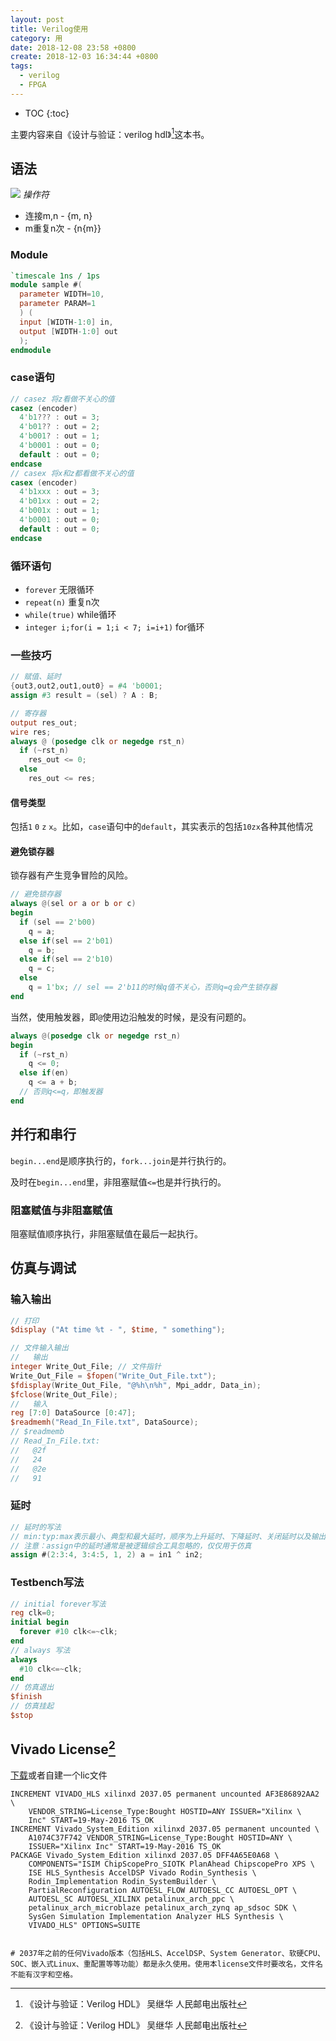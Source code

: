 ```yaml
---
layout: post
title: Verilog使用
category: 用
date: 2018-12-08 23:58 +0800
create: 2018-12-03 16:34:44 +0800
tags:
  - verilog
  - FPGA
---
```


- TOC
{:toc}

主要内容来自《设计与验证：verilog hdl》[^1]这本书。

## 语法
![](https://i.loli.net/2018/12/04/5c06449eb60b0.jpg)
*操作符*

* 连接m,n - {m, n}
* m重复n次 - {n{m}}

### Module
```verilog
`timescale 1ns / 1ps
module sample #(
  parameter WIDTH=10,
  parameter PARAM=1
  ) (
  input [WIDTH-1:0] in,
  output [WIDTH-1:0] out
  );
endmodule
```

### case语句
```verilog
// casez 将z看做不关心的值
casez (encoder)
  4'b1??? : out = 3;
  4'b01?? : out = 2;
  4'b001? : out = 1;
  4'b0001 : out = 0;
  default : out = 0;
endcase
// casex 将x和z都看做不关心的值
casex (encoder)
  4'b1xxx : out = 3;
  4'b01xx : out = 2;
  4'b001x : out = 1;
  4'b0001 : out = 0;
  default : out = 0;
endcase
```

### 循环语句
* `forever` 无限循环
* `repeat(n)` 重复n次
* `while(true)` while循环
* `integer i;for(i = 1;i < 7; i=i+1)` for循环

### 一些技巧
```verilog
// 赋值、延时
{out3,out2,out1,out0} = #4 'b0001;
assign #3 result = (sel) ? A : B;
```

```verilog
// 寄存器
output res_out;
wire res;
always @ (posedge clk or negedge rst_n)
  if (~rst_n)
    res_out <= 0;
  else
    res_out <= res;
```

#### 信号类型
包括`1` `0` `z` `x`。比如，`case`语句中的`default`，其实表示的包括`10zx`各种其他情况

#### 避免锁存器
锁存器有产生竞争冒险的风险。
```verilog
// 避免锁存器
always @(sel or a or b or c)
begin
  if (sel == 2'b00)
    q = a;
  else if(sel == 2'b01)
    q = b;
  else if(sel == 2'b10)
    q = c;
  else
    q = 1'bx; // sel == 2'b11的时候q值不关心，否则q=q会产生锁存器
end
```

当然，使用触发器，即`@`使用边沿触发的时候，是没有问题的。
```verilog
always @(posedge clk or negedge rst_n)
begin
  if (~rst_n)
    q <= 0;
  else if(en)
    q <= a + b;
  // 否则q<=q，即触发器
end
```

## 并行和串行
`begin...end`是顺序执行的，`fork...join`是并行执行的。

及时在`begin...end`里，非阻塞赋值`<=`也是并行执行的。

### 阻塞赋值与非阻塞赋值
阻塞赋值顺序执行，非阻塞赋值在最后一起执行。

## 仿真与调试

### 输入输出
```verilog
// 打印
$display ("At time %t - ", $time, " something");

// 文件输入输出
//   输出
integer Write_Out_File; // 文件指针
Write_Out_File = $fopen("Write_Out_File.txt");
$fdisplay(Write_Out_File, "@%h\n%h", Mpi_addr, Data_in);
$fclose(Write_Out_File);
//   输入
reg [7:0] DataSource [0:47];
$readmemh("Read_In_File.txt", DataSource);
// $readmemb
// Read_In_File.txt:
//   @2f
//   24
//   @2e
//   91
```

### 延时
```verilog
// 延时的写法
// min:typ:max表示最小、典型和最大延时，顺序为上升延时、下降延时、关闭延时以及输出变成X的延时。未定义的延时取已定义的延时中的最小值
// 注意：assign中的延时通常是被逻辑综合工具忽略的，仅仅用于仿真
assign #(2:3:4, 3:4:5, 1, 2) a = in1 ^ in2;
```

### Testbench写法
```verilog
// initial forever写法
reg clk=0;
initial begin
  forever #10 clk<=~clk;
end
// always 写法
always
  #10 clk<=~clk;
end
// 仿真退出
$finish
// 仿真挂起
$stop
```

## Vivado License[^1]
[下载](https://github.com/Maskerk/License/tree/master/vivado_license)或者自建一个lic文件

```
INCREMENT VIVADO_HLS xilinxd 2037.05 permanent uncounted AF3E86892AA2 \
    VENDOR_STRING=License_Type:Bought HOSTID=ANY ISSUER="Xilinx \
    Inc" START=19-May-2016 TS_OK
INCREMENT Vivado_System_Edition xilinxd 2037.05 permanent uncounted \
    A1074C37F742 VENDOR_STRING=License_Type:Bought HOSTID=ANY \
    ISSUER="Xilinx Inc" START=19-May-2016 TS_OK
PACKAGE Vivado_System_Edition xilinxd 2037.05 DFF4A65E0A68 \
    COMPONENTS="ISIM ChipScopePro_SIOTK PlanAhead ChipscopePro XPS \
    ISE HLS_Synthesis AccelDSP Vivado Rodin_Synthesis \
    Rodin_Implementation Rodin_SystemBuilder \
    PartialReconfiguration AUTOESL_FLOW AUTOESL_CC AUTOESL_OPT \
    AUTOESL_SC AUTOESL_XILINX petalinux_arch_ppc \
    petalinux_arch_microblaze petalinux_arch_zynq ap_sdsoc SDK \
    SysGen Simulation Implementation Analyzer HLS Synthesis \
    VIVADO_HLS" OPTIONS=SUITE


# 2037年之前的任何Vivado版本（包括HLS、AccelDSP、System Generator、软硬CPU、SOC、嵌入式Linux、重配置等等功能）都是永久使用。使用本license文件时要改名，文件名不能有汉字和空格。
```


[^1]: 《设计与验证：Verilog HDL》 吴继华 人民邮电出版社
[^2]: [来源](https://www.cnblogs.com/maskerk/p/7350182.html)
